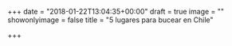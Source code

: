 +++
date = "2018-01-22T13:04:35+00:00"
draft = true
image = ""
showonlyimage = false
title = "5 lugares para bucear en Chile"

+++
